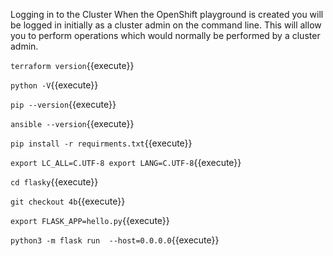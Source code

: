 Logging in to the Cluster
When the OpenShift playground is created you will be logged in initially as a cluster admin on the command line. This will allow you to perform operations which would normally be performed by a cluster admin.


`terraform version`{{execute}}


`python -V`{{execute}}


`pip --version`{{execute}}

`ansible --version`{{execute}}

`pip install -r requirments.txt`{{execute}}

`export LC_ALL=C.UTF-8
export LANG=C.UTF-8`{{execute}}
    
    
`cd flasky`{{execute}}

`git checkout 4b`{{execute}}

`export FLASK_APP=hello.py`{{execute}}

`python3 -m flask run  --host=0.0.0.0`{{execute}}
